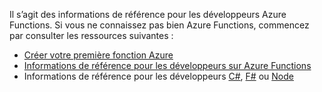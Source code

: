 Il s’agit des informations de référence pour les développeurs Azure Functions. Si vous ne connaissez pas bien Azure Functions, commencez par consulter les ressources suivantes :

* [Créer votre première fonction Azure](../articles/azure-functions/functions-create-first-azure-function.md)
* [Informations de référence pour les développeurs sur Azure Functions](../articles/azure-functions/functions-reference.md)
* Informations de référence pour les développeurs [C#](../articles/azure-functions/functions-reference-csharp.md), [F#](../articles/azure-functions/functions-reference-fsharp.md) ou [Node](../articles/azure-functions/functions-reference-node.md)

<!---HONumber=AcomDC_0921_2016-->